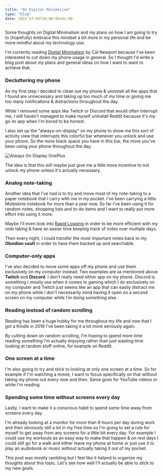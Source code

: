 ```yaml
---
title: "On Digital Minimalism"
type: "blog"
date: 2022-07-04T20:00:00+01:00
---
```


Some thoughts on Digital Minimalism and my plans on how I am going to try to (hopefully) embrace this mindset a bit more in my personal life and be more mindful about my technology use.

<!--more-->

I'm currently reading [Digital Minimalism](https://www.calnewport.com/books/digital-minimalism/) by Cal Newport because I've been interested to cut down my phone usage in general. So I thought I'd write a blog post about my plans and general ideas on how I want to want to achieve that.

### Decluttering my phone

As my first step I decided to clean out my phone & uninstall all the apps that I found are unnecessary and taking up too much of my time or giving me too many notifications & distractions throughout the day.

While I removed some apps like Twitch or Discord that would often interrupt me, I still haven't managed to make myself uninstall Reddit because it's my go-to app when I'm bored to be honest.

I also set up the "always-on-display" on my phone to show me this sort of activity view that interrupts this colorful bar whenever you unlock and use your phone. So the more black space you have in this bar, the more you've been using your phone throughout the day.

![Always On Display OnePlus](/img/blog/always-on-display-oneplus.jpeg)

The idea is that this will maybe just give me a little more incentive to not unlock my phone unless it's actually necessary.

### Analog note-taking

Another idea that I've had is to try and move most of my note-taking to a paper notebook that I carry with me in my pocket. I've been carrying a little Moleskine notebook for more than a year now. So far I've been using it for random notes, shopping lists and to-do items and I want to really put more effort into using it more.

Maybe I'll even look into [Rapid Logging](https://medium.com/ninja-writers/keep-it-simple-make-bullet-journaling-work-for-you-64ed29057dd4) in order to be more efficient with my note taking & have an easier time keeping track of notes over multiple days.

Then every night, I could transfer the most important notes back to my **Obsidian vault** in order to have them backed up and searchable.

### Computer-only apps

I've also decided to move some apps off my phone and use them exclusively on my computer instead. Two examples are as mentioned above **Twitch** and **Discord**. I don't really need either app on my phone. Discord is something I mostly use when it comes to gaming which I do exclusively on my computer and Twitch just seems like an app that can easily distract me on my phone while I don't necessarily mind having it open on a second screen on my computer while I'm doing something else.

### Reading instead of random scrolling

Reading has been a huge hobby for me throughout my life and now that I got a Kindle in 2018 I've been taking it a lot more seriously again.

By cutting down on random scrolling, I'm hoping to spend more time reading something I'm actually enjoying rather than just wasting time looking at random stuff online, for example on Reddit.

### One screen at a time

I'm also going to try and stick to looking at only one screen at a time. So for example if I'm watching a movie, I want to focus specifically on that without taking my phone out every now and then. Same goes for YouTube videos or while I'm reading.

### Spending some time without screens every day

Lastly, I want to make it a conscious habit to spend some time away from screens every day.

I'm already looking at a monitor for more than 8 hours per day during work and then obviously still a lot in my free time so I'm going to set a rule for myself to get away from any screens for a little bit every day.
For example I could use my workouts as an easy way to make that happen & on rest days I could still go for a walk and either leave my phone at home or just use it to play an audiobook or music without actually taking it out of my pocket.

This post was mostly rambling but I feel like it helped to organize my thoughts about this topic. Let's see how well I'll actually be able to stick to my new goals.
